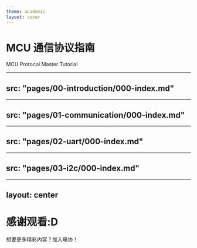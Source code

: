 ```yaml
---
theme: academic
layout: cover
---
```


# MCU 通信协议指南

MCU Protocol Master Tutorial

---
src: "pages/00-introduction/000-index.md"
---

---
src: "pages/01-communication/000-index.md"
---

---
src: "pages/02-uart/000-index.md"
---

---
src: "pages/03-i2c/000-index.md"
---

---
layout: center
---

# 感谢观看:D

想要更多精彩内容？加入电协！
